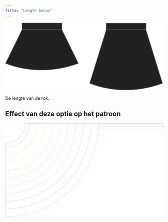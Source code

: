 ```yaml
---
title: "Length bonus"
---
```


![Bonus lengte](lengthbonus.svg)

De lengte van de rok.

## Effect van deze optie op het patroon

![Deze afbeelding toont het effect van deze optie door meerdere varianten die een andere waarde hebben voor deze optie te vervangen](sandy_lengthbonus_sample.svg "Effect van deze optie op het patroon")
